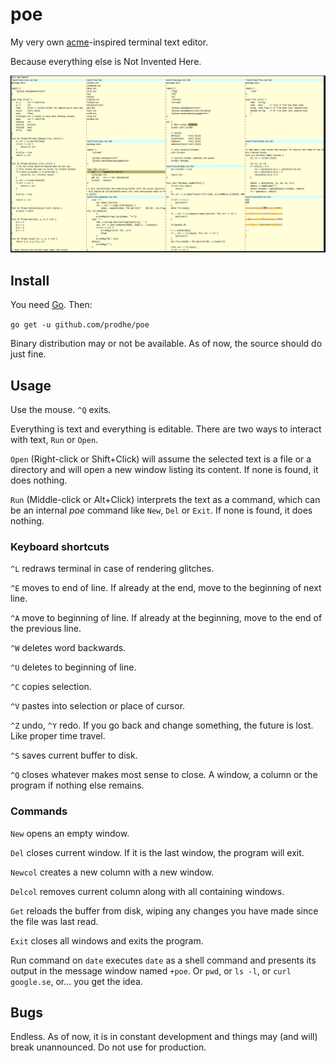 # poe

My very own [acme](http://acme.cat-v.org/)-inspired terminal text editor.

Because everything else is Not Invented Here.

![poe](./poe.png)

## Install

You need [Go](https://golang.org/). Then:

`go get -u github.com/prodhe/poe`

Binary distribution may or not be available. As of now, the source should do just fine.

## Usage

Use the mouse. `^Q` exits.

Everything is text and everything is editable. There are two ways to interact with text, `Run` or `Open`.

`Open` (Right-click or Shift+Click) will assume the selected text is a file or a directory and will open a new window listing its content. If none is found, it does nothing.

`Run` (Middle-click or Alt+Click) interprets the text as a command, which can be an internal *poe* command like `New`, `Del` or `Exit`. If none is found, it does nothing.

### Keyboard shortcuts

`^L` redraws terminal in case of rendering glitches.

`^E` moves to end of line. If already at the end, move to the beginning of next line.

`^A` move to beginning of line. If already at the beginning, move to the end of the previous line.

`^W` deletes word backwards.

`^U` deletes to beginning of line.

`^C` copies selection.

`^V` pastes into selection or place of cursor.

`^Z` undo, `^Y` redo. If you go back and change something, the future is lost. Like proper time travel.

`^S` saves current buffer to disk.

`^Q` closes whatever makes most sense to close. A window, a column or the program if nothing else remains.

### Commands

`New` opens an empty window.

`Del` closes current window. If it is the last window, the program will exit.

`Newcol` creates a new column with a new window.

`Delcol` removes current column along with all containing windows.

`Get` reloads the buffer from disk, wiping any changes you have made since the file was last read.

`Exit` closes all windows and exits the program.

Run command on `date` executes `date` as a shell command and presents its output in the message window named `+poe`. Or `pwd`, or `ls -l`, or `curl google.se`, or... you get the idea.

## Bugs

Endless. As of now, it is in constant development and things may (and will) break unannounced. Do not use for production.
